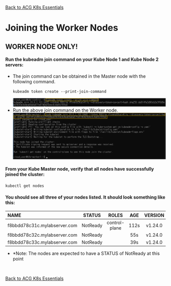 [Back to ACG K8s Essentials](../main.md)

# Joining the Worker Nodes

## WORKER NODE ONLY!
#### Run the kubeadm join command on your Kube Node 1 and Kube Node 2 servers:
- The join command can be obtained in the Master node with the following command.
  ```
  kubeadm token create --print-join-command
  ```
  ![](../02_08/images/005.png)
- Run the above join command on the Worker node.
  ![](../02_08/images/006.png)

#### From your Kube Master node, verify that all nodes have successfully joined the cluster:
```
kubectl get nodes
```

#### You should see all three of your nodes listed. It should look something like this:

|NAME                           |STATUS     |ROLES           |AGE    |VERSION|
|:------------------------------|:---------:|:--------------:|:-----:|:-----:|
|f8bbdd78c31c.mylabserver.com   |NotReady   |control-plane   |112s   |v1.24.0|
|f8bbdd78c32c.mylabserver.com   |NotReady   |<none>          |55s    |v1.24.0|
|f8bbdd78c33c.mylabserver.com   |NotReady   |<none>          |39s    |v1.24.0|

* *Note: The nodes are expected to have a STATUS of NotReady at this point

<br>

[Back to ACG K8s Essentials](../main.md)